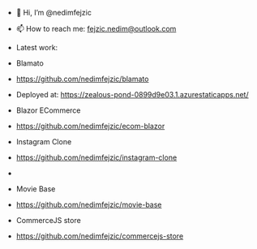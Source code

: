 - 👋 Hi, I’m @nedimfejzic
- 📫 How to reach me: fejzic.nedim@outlook.com

- Latest work: 
- Blamato
- https://github.com/nedimfejzic/blamato
- Deployed at: https://zealous-pond-0899d9e03.1.azurestaticapps.net/

- Blazor ECommerce 
- https://github.com/nedimfejzic/ecom-blazor

- Instagram Clone
- https://github.com/nedimfejzic/instagram-clone
- 
- Movie Base
- https://github.com/nedimfejzic/movie-base

- CommerceJS store
- https://github.com/nedimfejzic/commercejs-store
